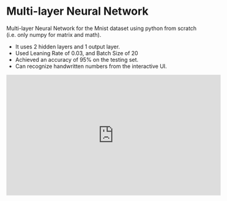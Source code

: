 # Multi-layer Neural Network

Multi-layer Neural Network for the Mnist dataset using python from scratch (i.e. only numpy for matrix and math).

- It uses 2 hidden layers and 1 output layer.
- Used Leaning Rate of 0.03, and Batch Size of 20
- Achieved an accuracy of 95% on the testing set.
- Can recognize handwritten numbers from the interactive UI.

<iframe width="560" height="315" src="https://youtu.be/ey127qKYm4g" frameborder="0" allow="accelerometer; autoplay; clipboard-write; encrypted-media; gyroscope; picture-in-picture" allowfullscreen></iframe>
